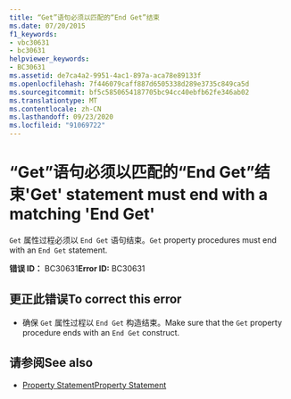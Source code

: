 ```yaml
---
title: “Get”语句必须以匹配的“End Get”结束
ms.date: 07/20/2015
f1_keywords:
- vbc30631
- bc30631
helpviewer_keywords:
- BC30631
ms.assetid: de7ca4a2-9951-4ac1-897a-aca78e89133f
ms.openlocfilehash: 7f446079caff887d6505338d289e3735c849ca5d
ms.sourcegitcommit: bf5c5850654187705bc94cc40ebfb62fe346ab02
ms.translationtype: MT
ms.contentlocale: zh-CN
ms.lasthandoff: 09/23/2020
ms.locfileid: "91069722"
---
```

# <a name="get-statement-must-end-with-a-matching-end-get"></a><span data-ttu-id="a4d97-102">“Get”语句必须以匹配的“End Get”结束</span><span class="sxs-lookup"><span data-stu-id="a4d97-102">'Get' statement must end with a matching 'End Get'</span></span>

<span data-ttu-id="a4d97-103">`Get` 属性过程必须以 `End Get` 语句结束。</span><span class="sxs-lookup"><span data-stu-id="a4d97-103">`Get` property procedures must end with an `End Get` statement.</span></span>  
  
 <span data-ttu-id="a4d97-104">**错误 ID：** BC30631</span><span class="sxs-lookup"><span data-stu-id="a4d97-104">**Error ID:** BC30631</span></span>  
  
## <a name="to-correct-this-error"></a><span data-ttu-id="a4d97-105">更正此错误</span><span class="sxs-lookup"><span data-stu-id="a4d97-105">To correct this error</span></span>  
  
- <span data-ttu-id="a4d97-106">确保 `Get` 属性过程以 `End Get` 构造结束。</span><span class="sxs-lookup"><span data-stu-id="a4d97-106">Make sure that the `Get` property procedure ends with an `End Get` construct.</span></span>  
  
## <a name="see-also"></a><span data-ttu-id="a4d97-107">请参阅</span><span class="sxs-lookup"><span data-stu-id="a4d97-107">See also</span></span>

- [<span data-ttu-id="a4d97-108">Property Statement</span><span class="sxs-lookup"><span data-stu-id="a4d97-108">Property Statement</span></span>](../language-reference/statements/property-statement.md)
